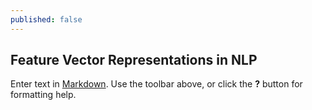 ```yaml
---
published: false
---
```

## Feature Vector Representations in NLP

Enter text in [Markdown](http://daringfireball.net/projects/markdown/). Use the toolbar above, or click the **?** button for formatting help.

